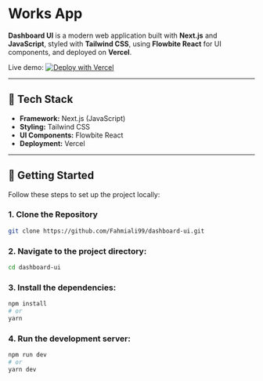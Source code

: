 # Works App

**Dashboard UI** is a modern web application built with **Next.js** and **JavaScript**, styled with **Tailwind CSS**, using **Flowbite React** for UI components, and deployed on **Vercel**.

Live demo: [![Deploy with Vercel](https://vercel.com/button)](https://dashboard-uec.vercel.app/)

---

## 🧰 Tech Stack

- **Framework:** Next.js (JavaScript)
- **Styling:** Tailwind CSS
- **UI Components:** Flowbite React
- **Deployment:** Vercel

---

## 🚀 Getting Started

Follow these steps to set up the project locally:

### 1. Clone the Repository

```bash
git clone https://github.com/Fahmiali99/dashboard-ui.git
```

### 2. Navigate to the project directory:

```bash
cd dashboard-ui
```

### 3. Install the dependencies:

```bash
npm install
# or
yarn
```

### 4. Run the development server:

```bash
npm run dev
# or
yarn dev
```
